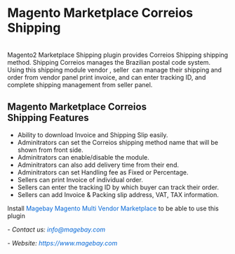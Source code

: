 <h1>Magento Marketplace Correios Shipping</h1>

<p><br />
Magento2 Marketplace Shipping plugin provides Correios Shipping shipping method. Shipping Correios manages the Brazilian postal code system. Using this shipping module vendor , seller &nbsp;can manage their shipping and order from vendor panel print invoice, and can enter tracking ID, and complete shipping management from seller panel.</p>

<h2>Magento Marketplace Correios Shipping&nbsp;Features</h2>

<ul>
	<li>Ability to download Invoice and Shipping Slip easily.</li>
	<li>Adminitrators can set the Correios shipping method name that will be shown from front side.</li>
	<li>Adminitrators can enable/disable the module.</li>
	<li>Adminitrators can also add delivery time from their end.</li>
	<li>Adminitrators can set Handling fee as Fixed or Percentage.</li>
	<li>Sellers can print Invoice of individual order.</li>
	<li>Sellers can enter the tracking ID by which buyer can track their order.</li>
	<li>Sellers can add Invoice &amp; Packing slip address, VAT, TAX information.</li>
</ul>

<p>Install&nbsp;<a href="https://www.magebay.com/magento-multi-vendor-marketplace-extension" style="box-sizing: border-box; background-color: transparent; color: rgb(3, 102, 214); text-decoration-line: none;">Magebay Magento Multi Vendor Marketplace</a>&nbsp;to be able to use this plugin</p>

<p><em>- Contact&nbsp;</em><em>us:</em><em>&nbsp;<a href="mailto:info@magebay.com" style="box-sizing: border-box; background-color: transparent; color: rgb(3, 102, 214); text-decoration-line: none;">info@magebay.com</a></em></p>

<p><em>- Website:&nbsp;<a href="https://www.magebay.com/" style="box-sizing: border-box; background-color: transparent; color: rgb(3, 102, 214); text-decoration-line: none;">https://www.magebay.com</a></em></p>

